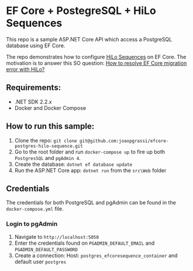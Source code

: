 # EF Core + PostegreSQL + HiLo Sequences
This repo is a sample ASP.NET Core API which access a PostgreSQL database using EF Core.

The repo demonstrates how to configure [HiLo Sequences](https://www.npgsql.org/efcore/value-generation.html#hilo-autoincrement-generation) on EF Core. The motivation is to answer this SO question: [How to resolve EF Core migration error with HiLo?](https://stackoverflow.com/questions/55965928/how-to-resolve-ef-core-migration-error-with-hilo)


## Requirements:

- .NET SDK 2.2.x
- Docker and Docker Compose

## How to run this sample:

1. Clone the repo: `git clone git@github.com:joaopgrassi/efcore-postgres-hilo-sequence.git`
2. Go to the root folder and run `docker-compose up` to fire up both `PostgresSQL` and `pgAdmin 4`.
3. Create the database: `dotnet ef database update`
4. Run the ASP.NET Core app: `dotnet run` from the `src\Web` folder

## Credentials

The credentials for both PostgreSQL and pgAdmin can be found in the `docker-compose.yml` file.

### Login to pgAdmin

1. Navigate to `http://localhost:5050`
2. Enter the credentials found on `PGADMIN_DEFAULT_EMAIL` and `PGADMIN_DEFAULT_PASSWORD`
3. Create a connection: Host: `postgres_efcoresequence_container` and default user `postgres`




